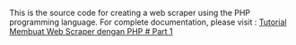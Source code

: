 This is the source code for creating a web scraper using the PHP programming language. For complete documentation, please visit : <a href="https://www.copaster.com/2021/01/tutorial-membuat-web-scraper-dengan-php-part-1.html" target="_blank">Tutorial Membuat Web Scraper dengan PHP # Part 1</a>
